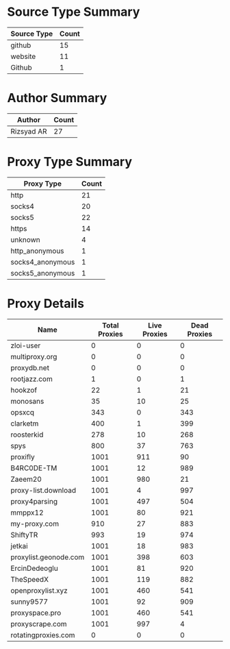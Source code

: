 # Source Type Summary

| Source Type | Count |
|-------------|-------|
| github | 15 |
| website | 11 |
| Github | 1 |


# Author Summary

| Author | Count |
|--------|-------|
| Rizsyad AR | 27 |


# Proxy Type Summary

| Proxy Type | Count |
|------------|-------|
| http | 21 |
| socks4 | 20 |
| socks5 | 22 |
| https | 14 |
| unknown | 4 |
| http_anonymous | 1 |
| socks4_anonymous | 1 |
| socks5_anonymous | 1 |


# Proxy Details

| Name | Total Proxies | Live Proxies | Dead Proxies |
|------|---------------|--------------|---------------|
| zloi-user | 0 | 0 | 0 |
| multiproxy.org | 0 | 0 | 0 |
| proxydb.net | 0 | 0 | 0 |
| rootjazz.com | 1 | 0 | 1 |
| hookzof | 22 | 1 | 21 |
| monosans | 35 | 10 | 25 |
| opsxcq | 343 | 0 | 343 |
| clarketm | 400 | 1 | 399 |
| roosterkid | 278 | 10 | 268 |
| spys | 800 | 37 | 763 |
| proxifly | 1001 | 911 | 90 |
| B4RC0DE-TM | 1001 | 12 | 989 |
| Zaeem20 | 1001 | 980 | 21 |
| proxy-list.download | 1001 | 4 | 997 |
| proxy4parsing | 1001 | 497 | 504 |
| mmppx12 | 1001 | 80 | 921 |
| my-proxy.com | 910 | 27 | 883 |
| ShiftyTR | 993 | 19 | 974 |
| jetkai | 1001 | 18 | 983 |
| proxylist.geonode.com | 1001 | 398 | 603 |
| ErcinDedeoglu | 1001 | 81 | 920 |
| TheSpeedX | 1001 | 119 | 882 |
| openproxylist.xyz | 1001 | 460 | 541 |
| sunny9577 | 1001 | 92 | 909 |
| proxyspace.pro | 1001 | 460 | 541 |
| proxyscrape.com | 1001 | 997 | 4 |
| rotatingproxies.com | 0 | 0 | 0 |
